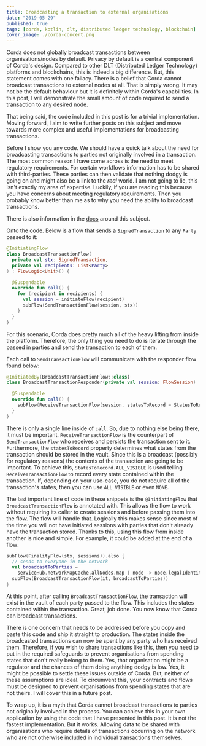 ```yaml
---
title: Broadcasting a transaction to external organisations
date: "2019-05-29"
published: true
tags: [corda, kotlin, dlt, distributed ledger technology, blockchain]
cover_image: ./corda-concert.png
---
```


Corda does not globally broadcast transactions between organisations/nodes by default. Privacy by default is a central component of Corda's design. Compared to other DLT (Distributed Ledger Technology) platforms and blockchains, this is indeed a big difference. But, this statement comes with one fallacy. There is a belief that Corda cannot broadcast transactions to external nodes at all. That is simply wrong. It may not be the default behaviour but it is definitely within Corda's capabilities. In this post, I will demonstrate the small amount of code required to send a transaction to any desired node.

That being said, the code included in this post is for a trivial implementation. Moving forward, I aim to write further posts on this subject and move towards more complex and useful implementations for broadcasting transactions.

Before I show you any code. We should have a quick talk about the need for broadcasting transactions to parties not originally involved in a transaction. The most common reason I have come across is the need to meet regulatory requirements. For certain workflows information has to be shared with third-parties. These parties can then validate that nothing dodgy is going on and might also be a link to the _real_ world. I am not going to lie, this isn't exactly my area of expertise. Luckily, if you are reading this because you have concerns about meeting regulatory requirements. Then you probably know better than me as to why you need the ability to broadcast transactions.

There is also information in the [docs](https://docs.corda.net/tutorial-observer-nodes.html) around this subject.

Onto the code. Below is a flow that sends a `SignedTransaction` to any `Party` passed to it:

```kotlin
@InitiatingFlow
class BroadcastTransactionFlow(
  private val stx: SignedTransaction,
  private val recipients: List<Party>
) : FlowLogic<Unit>() {

  @Suspendable
  override fun call() {
    for (recipient in recipients) {
      val session = initiateFlow(recipient)
      subFlow(SendTransactionFlow(session, stx))
    }
  }
}
```

For this scenario, Corda does pretty much all of the heavy lifting from inside the platform. Therefore, the only thing you need to do is iterate through the passed in parties and send the transaction to each of them.

Each call to `SendTransactionFlow` will communicate with the responder flow found below:

```kotlin
@InitiatedBy(BroadcastTransactionFlow::class)
class BroadcastTransactionResponder(private val session: FlowSession) : FlowLogic<Unit>() {

  @Suspendable
  override fun call() {
    subFlow(ReceiveTransactionFlow(session, statesToRecord = StatesToRecord.ALL_VISIBLE))
  }
}
```

There is only a single line inside of `call`. So, due to nothing else being there, it must be important. `ReceiveTransactionFlow` is the counterpart of `SendTransactionFlow` who receives and persists the transaction sent to it. Furthermore, the `statesToRecord` property determines what states from the transaction should be stored in the vault. Since this is a broadcast (possibly for regulatory reasons) the contents of the transaction are going to be important. To achieve this, `StatesToRecord.ALL_VISIBLE` is used telling `ReceiveTransactionFlow` to record every state contained within the transaction. If, depending on your use-case, you do not require all of the transaction's states, then you can use `ALL_VISIBLE` or even `NONE`.

The last important line of code in these snippets is the `@InitiatingFlow` that `BroadcastTransactionFlow` is annotated with. This allows the flow to work without requiring its caller to create sessions and before passing them into the flow. The flow will handle that. Logically this makes sense since most of the time you will not have initiated sessions with parties that don't already have the transaction stored. Thanks to this, using this flow from inside another is nice and simple. For example, it could be added at the end of a flow:

```kotlin
subFlow(FinalityFlow(stx, sessions)).also {
  // sends to everyone in the network
  val broadcastToParties =
    serviceHub.networkMapCache.allNodes.map { node -> node.legalIdentities.first() } - message.recipient - message.sender
  subFlow(BroadcastTransactionFlow(it, broadcastToParties))
}
```

At this point, after calling `BroadcastTransactionFlow`, the transaction will exist in the vault of each party passed to the flow. This includes the states contained within the transaction. Great, job done. You now know that Corda can broadcast transactions.

There is one concern that needs to be addressed before you copy and paste this code and ship it straight to production. The states inside the broadcasted transactions can now be spent by any party who has received them. Therefore, if you wish to share transactions like this, then you need to put in the required safeguards to prevent organisations from spending states that don't really belong to them. Yes, that organisation might be a regulator and the chances of them doing anything dodgy is low. Yes, it might be possible to settle these issues outside of Corda. But, neither of these assumptions are ideal. To circumvent this, your contracts and flows must be designed to prevent organisations from spending states that are not theirs. I will cover this in a future post.

To wrap up, it is a myth that Corda cannot broadcast transactions to parties not originally involved in the process. You can achieve this in your own application by using the code that I have presented in this post. It is not the fastest implementation. But it works. Allowing data to be shared with organisations who require details of transactions occurring on the network who are not otherwise included in individual transactions themselves.